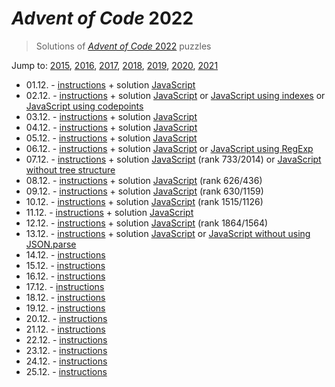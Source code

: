 # *Advent of Code* 2022
> Solutions of [*Advent of Code* 2022](http://adventofcode.com/2022/) puzzles

Jump to: [2015](../2015), [2016](../2016), [2017](../2017), [2018](../2018), [2019](../2019), [2020](../2020), [2021](../2021)

* 01.12. - [instructions](http://adventofcode.com/2022/day/1) + solution [JavaScript](./01.js)
* 02.12. - [instructions](http://adventofcode.com/2022/day/2) + solution [JavaScript](./02.js) or [JavaScript using indexes](./02i.js) or [JavaScript using codepoints](./02c.js)
* 03.12. - [instructions](http://adventofcode.com/2022/day/3) + solution [JavaScript](./03.js)
* 04.12. - [instructions](http://adventofcode.com/2022/day/4) + solution [JavaScript](./04.js)
* 05.12. - [instructions](http://adventofcode.com/2022/day/5) + solution [JavaScript](./05.js)
* 06.12. - [instructions](http://adventofcode.com/2022/day/6) + solution [JavaScript](./06.js) or [JavaScript using RegExp](./06r.js)
* 07.12. - [instructions](http://adventofcode.com/2022/day/7) + solution [JavaScript](./07.js) (rank 733/2014) or [JavaScript without tree structure](./07f.js)
* 08.12. - [instructions](http://adventofcode.com/2022/day/8) + solution [JavaScript](./08.js) (rank 626/436)
* 09.12. - [instructions](http://adventofcode.com/2022/day/9) + solution [JavaScript](./09.js) (rank 630/1159)
* 10.12. - [instructions](http://adventofcode.com/2022/day/10) + solution [JavaScript](./10.js) (rank 1515/1126)
* 11.12. - [instructions](http://adventofcode.com/2022/day/11) + solution [JavaScript](./11.js)
* 12.12. - [instructions](http://adventofcode.com/2022/day/12) + solution [JavaScript](./12.js) (rank 1864/1564)
* 13.12. - [instructions](http://adventofcode.com/2022/day/13) + solution [JavaScript](./13.js) or [JavaScript without using JSON.parse](./13s.js)
* 14.12. - [instructions](http://adventofcode.com/2022/day/14)
* 15.12. - [instructions](http://adventofcode.com/2022/day/15)
* 16.12. - [instructions](http://adventofcode.com/2022/day/16)
* 17.12. - [instructions](http://adventofcode.com/2022/day/17)
* 18.12. - [instructions](http://adventofcode.com/2022/day/18)
* 19.12. - [instructions](http://adventofcode.com/2022/day/19)
* 20.12. - [instructions](http://adventofcode.com/2022/day/20)
* 21.12. - [instructions](http://adventofcode.com/2022/day/21)
* 22.12. - [instructions](http://adventofcode.com/2022/day/22)
* 23.12. - [instructions](http://adventofcode.com/2022/day/23)
* 24.12. - [instructions](http://adventofcode.com/2022/day/24)
* 25.12. - [instructions](http://adventofcode.com/2022/day/25)
